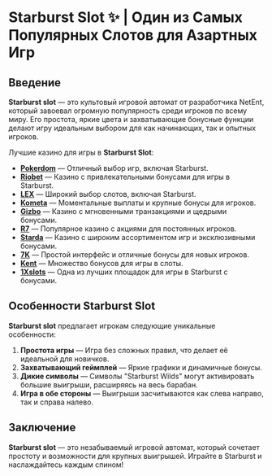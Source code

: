 # Starburst Slot ✨ | Один из Самых Популярных Слотов для Азартных Игр

## Введение

**Starburst slot** — это культовый игровой автомат от разработчика NetEnt, который завоевал огромную популярность среди игроков по всему миру. Его простота, яркие цвета и захватывающие бонусные функции делают игру идеальным выбором для как начинающих, так и опытных игроков.

Лучшие казино для игры в **Starburst Slot**:

- **[Pokerdom](https://brandplay.link/4k77v2yx)** — Отличный выбор игр, включая Starburst.
- **[Riobet](https://brandplay.link/7xBLTPyj)** — Казино с привлекательными бонусами для игры в Starburst.
- **[LEX](https://brandplay.link/zW4hdDFV)** — Широкий выбор слотов, включая Starburst.
- **[Kometa](https://brandplay.link/8ZymQJV8)** — Моментальные выплаты и крупные бонусы для игроков.
- **[Gizbo](https://brandplay.link/bprXw4YV)** — Казино с мгновенными транзакциями и щедрыми бонусами.
- **[R7](https://brandplay.link/bMd3Yjsw)** — Популярное казино с акциями для постоянных игроков.
- **[Starda](https://brandplay.link/fB7xwRFL)** — Казино с широким ассортиментом игр и эксклюзивными бонусами.
- **[7K](https://brandplay.link/BvQyFShp)** — Простой интерфейс и отличные бонусы для новых игроков.
- **[Kent](https://brandplay.link/Fv2WP3js)** — Множество бонусов для игры в слоты.
- **[1Xslots](https://brandplay.link/hSB1khtr)** — Одна из лучших площадок для игры в Starburst с бонусами.

## Особенности Starburst Slot

**Starburst slot** предлагает игрокам следующие уникальные особенности:

1. **Простота игры** — Игра без сложных правил, что делает её идеальной для новичков.
2. **Захватывающий геймплей** — Яркие графики и динамичные бонусы.
3. **Дикие символы** — Символы "Starburst Wilds" могут активировать большие выигрыши, расширяясь на весь барабан.
4. **Игра в обе стороны** — Выигрыши засчитываются как слева направо, так и справа налево.

## Заключение

**Starburst slot** — это незабываемый игровой автомат, который сочетает простоту и возможности для крупных выигрышей. Играйте в Starburst и наслаждайтесь каждым спином!
